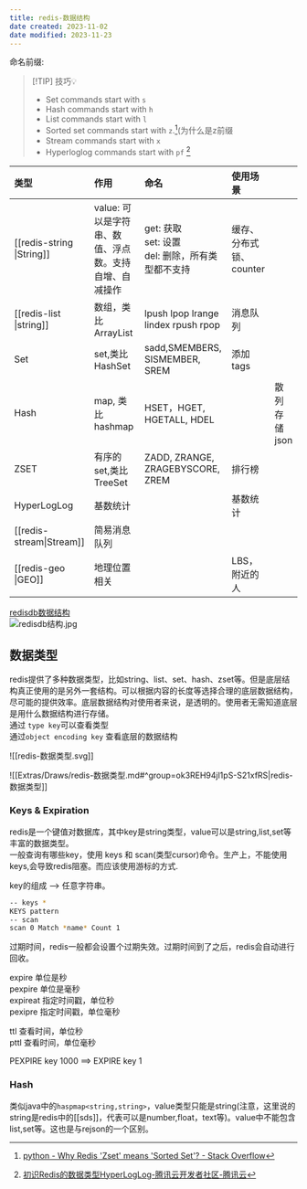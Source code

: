```yaml
---
title: redis-数据结构
date created: 2023-11-02
date modified: 2023-11-23
---
```


命名前缀:

> [!TIP] 技巧💡
>  + Set commands start with `s`
>  + Hash commands start with `h`
>  + List commands start with `l`
>  + Sorted set commands start with `z`.[^1](为什么是z前缀
>  + Stream commands start with `x`
>  + Hyperloglog commands start with `pf` [^2]

| 类型        | 作用                                                  | 命名                                                     | 使用场景                |              |
|:----------- |:----------------------------------------------------- |:-------------------------------------------------------- |:----------------------- | ------------ |
| [[redis-string \|String]]      | value: 可以是字符串、数值、浮点数。支持自增、自减操作 | get: 获取<br> set: 设置 <br> del: 删除，所有类型都不支持 | 缓存、分布式锁、counter |              |
| [[redis-list \|string]]        | 数组，类比ArrayList                                   | lpush lpop lrange lindex rpush rpop                      | 消息队列                |              |
| Set         | set,类比HashSet                                       | sadd,SMEMBERS, SISMEMBER, SREM                           | 添加tags                |              |
| Hash        | map, 类比hashmap                                      | HSET，HGET, HGETALL, HDEL                                |                         | 散列存储json |
| ZSET        | 有序的set,类比 TreeSet                                | ZADD, ZRANGE, ZRAGEBYSCORE, ZREM                         | 排行榜                  |              |
| HyperLogLog | 基数统计                                              |                                                          | 基数统计                |              |
| [[redis-stream\|Stream]]      | 简易消息队列                                          |                                                          |                         |              |
| [[redis-geo \|GEO]]           |                 地理位置相关                                      |                                                          |    LBS，附近的人                    |              |

[redisdb数据结构](https://www.processon.com/diagraming/655ef9b50a22773d301201d3)  
![redisdb结构.jpg](http://image.clickear.top/redisdb%E7%BB%93%E6%9E%84.jpg)

## 数据类型

redis提供了多种数据类型，比如string、list、set、hash、zset等。但是底层结构真正使用的是另外一套结构。可以根据内容的长度等选择合理的底层数据结构，尽可能的提供效率。底层数据结构对使用者来说，是透明的。使用者无需知道底层是用什么数据结构进行存储。  
通过 `type key`可以查看类型  
通过`object encoding key` 查看底层的数据结构

![[redis-数据类型.svg]]

![[Extras/Draws/redis-数据类型.md#^group=ok3REH94jl1pS-S21xfRS|redis-数据类型]]

### Keys & Expiration

redis是一个键值对数据库，其中key是string类型，value可以是string,list,set等丰富的数据类型。  
一般查询有哪些key，使用 keys 和 scan(类型cursor)命令。生产上，不能使用keys,会导致redis阻塞。而应该使用游标的方式.

key的组成 --> 任意字符串。

``` bash
-- keys * 
KEYS pattern
-- scan
scan 0 Match *name* Count 1
```

过期时间，redis一般都会设置个过期失效。过期时间到了之后，redis会自动进行回收。

expire 单位是秒  
pexpire 单位是毫秒  
expireat 指定时间戳，单位秒  
pexipre 指定时间戳，单位毫秒

ttl 查看时间，单位秒  
pttl 查看时间，单位毫秒

PEXPIRE key 1000 ==> EXPIRE key 1

### Hash

类似java中的`haspmap<string,string>`，value类型只能是string(注意，这里说的string是redis中的[[sds]]，代表可以是number,float，text等)。value中不能包含list,set等。这也是与rejson的一个区别。

[^1]: [python - Why Redis 'Zset' means 'Sorted Set'? - Stack Overflow](https://stackoverflow.com/questions/64020570/why-redis-zset-means-sorted-set)

[^2]: [初识Redis的数据类型HyperLogLog-腾讯云开发者社区-腾讯云](https://cloud.tencent.com/developer/article/1650031)
